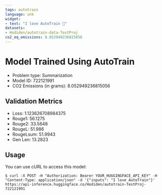 ```yaml
---
tags: autotrain
language: unk
widget:
- text: "I love AutoTrain 🤗"
datasets:
- Hodiden/autotrain-data-TestProj
co2_eq_emissions: 8.052949236815056
---
```


# Model Trained Using AutoTrain

- Problem type: Summarization
- Model ID: 722121991
- CO2 Emissions (in grams): 8.052949236815056

## Validation Metrics

- Loss: 1.123626708984375
- Rouge1: 56.1275
- Rouge2: 33.5648
- RougeL: 51.986
- RougeLsum: 51.9943
- Gen Len: 13.2823

## Usage

You can use cURL to access this model:

```
$ curl -X POST -H "Authorization: Bearer YOUR_HUGGINGFACE_API_KEY" -H "Content-Type: application/json" -d '{"inputs": "I love AutoTrain"}' https://api-inference.huggingface.co/Hodiden/autotrain-TestProj-722121991
```